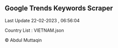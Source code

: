 

## Google Trends Keywords Scraper 
 
Last Update 22-02-2023 , 06:56:04

Country List :
VIETNAM.json



© Abdul Muttaqin 
